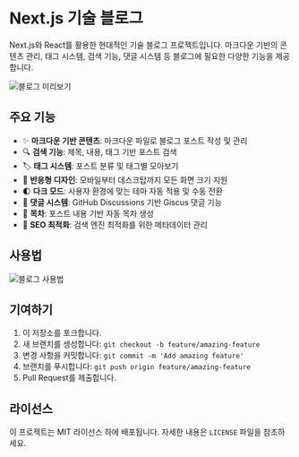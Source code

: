 # Next.js 기술 블로그

Next.js와 React를 활용한 현대적인 기술 블로그 프로젝트입니다. 마크다운 기반의 콘텐츠 관리, 태그 시스템, 검색 기능, 댓글 시스템 등 블로그에 필요한 다양한 기능을 제공합니다.

![블로그 미리보기](https://via.placeholder.com/800x400?text=블로그+미리보기)

## 주요 기능

- ✨ **마크다운 기반 콘텐츠**: 마크다운 파일로 블로그 포스트 작성 및 관리
- 🔍 **검색 기능**: 제목, 내용, 태그 기반 포스트 검색
- 🏷️ **태그 시스템**: 포스트 분류 및 태그별 모아보기
- 📱 **반응형 디자인**: 모바일부터 데스크탑까지 모든 화면 크기 지원
- 🌓 **다크 모드**: 사용자 환경에 맞는 테마 자동 적용 및 수동 전환
- 💬 **댓글 시스템**: GitHub Discussions 기반 Giscus 댓글 기능
- 📑 **목차**: 포스트 내용 기반 자동 목차 생성
- 🔗 **SEO 최적화**: 검색 엔진 최적화를 위한 메타데이터 관리

<!-- ## 기술 스택

- **프레임워크**: [Next.js 15](https://nextjs.org/) (React 19)
- **스타일링**: [Tailwind CSS](https://tailwindcss.com/)
- **마크다운 처리**:
  - [gray-matter](https://github.com/jonschlinkert/gray-matter) (메타데이터 파싱)
  - [remark](https://github.com/remarkjs/remark) (마크다운 처리)
  - [rehype](https://github.com/rehypejs/rehype) (HTML 변환)
- **구문 강조**: [Prism.js](https://prismjs.com/)
- **댓글 시스템**: [Giscus](https://giscus.app/) (GitHub Discussions 기반)
- **타입 시스템**: [TypeScript](https://www.typescriptlang.org/) -->

## 사용법

![블로그 사용법](https://via.placeholder.com/800x400?text=블로그+사용법)

<!-- ### 필수 조건

- Node.js 18.17.0 이상
- npm, yarn, 또는 pnpm

### 설치

1. 저장소를 클론합니다:

```bash
git clone https://github.com/yourusername/blog.git
cd blog
```

2. 의존성을 설치합니다:

```bash
npm install
# 또는
yarn install
# 또는
pnpm install
```

3. 개발 서버를 실행합니다:

```bash
npm run dev
# 또는
yarn dev
# 또는
pnpm dev
```

4. 브라우저에서 [http://localhost:3000](http://localhost:3000)으로 접속하여 블로그를 확인합니다.

## 블로그 포스트 작성하기

1. `src/content/posts` 디렉토리에 새 마크다운 파일을 생성합니다 (예: `my-new-post.md`).

2. 다음과 같은 형식으로 포스트의 메타데이터와 내용을 작성합니다:

````markdown
---
title: "포스트 제목"
date: "2025-04-29"
excerpt: "포스트에 대한 간단한 설명"
author: "작성자 이름"
categories: ["카테고리1", "카테고리2"]
tags: ["태그1", "태그2", "태그3"]
published: true
coverImage: "/images/cover.jpg" # 선택 사항
---

여기에 마크다운 형식으로 포스트 내용을 작성합니다.

## 소제목

- 목록 항목 1
- 목록 항목 2

### 코드 예제

```javascript
function hello() {
  console.log("Hello, world!");
}
```
````

이미지 삽입:

![이미지 설명](/images/example.jpg)

```

3. 개발 서버를 실행 중이라면 자동으로 새 포스트가 블로그에 표시됩니다.

## 댓글 시스템 설정 (Giscus)

Giscus 댓글 시스템을 설정하려면 [README-giscus.md](README-giscus.md) 파일의 지침을 따르세요. -->
<!--
## 프로젝트 구조

```

blog/
├── public/ # 정적 파일 (이미지, 아이콘 등)
├── src/
│ ├── app/ # Next.js 앱 라우터
│ │ ├── api/ # API 라우트
│ │ ├── blog/ # 블로그 관련 페이지
│ │ ├── search/ # 검색 페이지
│ │ ├── tags/ # 태그 관련 페이지
│ │ └── page.tsx # 홈페이지
│ ├── components/ # 재사용 가능한 컴포넌트
│ │ ├── ui/ # UI 컴포넌트
│ │ └── ...
│ ├── content/ # 블로그 콘텐츠
│ │ └── posts/ # 마크다운 포스트 파일
│ ├── contexts/ # React 컨텍스트
│ └── lib/ # 유틸리티 함수
├── tailwind.config.js # Tailwind CSS 설정
└── next.config.ts # Next.js 설정

```` -->

<!-- ## 커스터마이징

### 테마 변경

Tailwind CSS 테마는 `tailwind.config.js` 파일에서 수정할 수 있습니다:

```js
theme: {
  extend: {
    colors: {
      primary: { /* 원하는 색상으로 변경 */ },
      // 다른 색상 추가
    },
    // 다른 테마 속성 추가
  },
}
````

### 블로그 정보 변경

메인 페이지의 블로그 제목, 설명 등은 `src/app/page.tsx` 파일에서 수정할 수 있습니다. -->

<!-- ## 배포

이 블로그는 [Vercel](https://vercel.com/)에 쉽게 배포할 수 있습니다:

1. GitHub에 프로젝트를 푸시합니다.
2. Vercel에 가입하고 GitHub 저장소를 연결합니다.
3. 배포 설정을 구성하고 "Deploy" 버튼을 클릭합니다.

다른 호스팅 서비스를 사용하려면 먼저 프로젝트를 빌드해야 합니다:

```bash
npm run build
# 또는
yarn build
# 또는
pnpm build
```

그런 다음 `npm run start` 명령으로 프로덕션 서버를 실행하거나, 생성된 `.next` 디렉토리를 선택한 호스팅 서비스에 배포합니다. -->

## 기여하기

1. 이 저장소를 포크합니다.
2. 새 브랜치를 생성합니다: `git checkout -b feature/amazing-feature`
3. 변경 사항을 커밋합니다: `git commit -m 'Add amazing feature'`
4. 브랜치를 푸시합니다: `git push origin feature/amazing-feature`
5. Pull Request를 제출합니다.

## 라이선스

이 프로젝트는 MIT 라이선스 하에 배포됩니다. 자세한 내용은 `LICENSE` 파일을 참조하세요.
